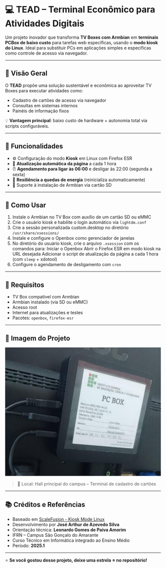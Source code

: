 # 💻 TEAD – Terminal Econômico para Atividades Digitais

Um projeto inovador que transforma **TV Boxes com Armbian** em **terminais PCBox de baixo custo** para tarefas web específicas, usando o **modo kiosk do Linux**. Ideal para substituir PCs em aplicações simples e específicas como controle de acesso via navegador.

---

## 📌 Visão Geral

O **TEAD** propõe uma solução sustentável e econômica ao aproveitar TV Boxes para executar atividades como:

- Cadastro de cartões de acesso via navegador
- Consultas em sistemas internos
- Painéis de informação fixos

💡 **Vantagem principal**: baixo custo de hardware + autonomia total via scripts configuráveis.

---

## 🧩 Funcionalidades

- ⚙️ Configuração do modo **Kiosk** em Linux com Firefox ESR
- 🔄 **Atualização automática da página** a cada 1 hora
- ⏰ **Agendamento para ligar às 06:00** e desligar às 22:00 (segunda a sexta)
- 🔌 **Resiliência a quedas de energia** (reinicializa automaticamente)
- 💽 Suporte à instalação de Armbian via cartão SD

---

## 🚀 Como Usar

1. Instale o Armbian no TV Box com auxílio de um cartão SD ou eMMC
2. Crie o usuário kiosk e habilite o login automático via `lightdm.conf`
3. Crie a sessão personalizada custom.desktop no diretório `/usr/share/xsessions/`
4. Instale e configure o Openbox como gerenciador de janelas
5. No diretório do usuário kiosk, crie o arquivo `.xsession` com os comandos para:
  Iniciar o Openbox
  Abrir o Firefox ESR em modo kiosk na URL desejada
  Adicionar o script de atualização da página a cada 1 hora (com `sleep` + xdotool)
6. Configure o agendamento de desligamento com `cron`

---

## 🔧 Requisitos

* TV Box compatível com Armbian
* Armbian instalado (via SD ou eMMC)
* Acesso root
* Internet para atualizações e testes
* Pacotes: `openbox`, `firefox-esr`

---

## 📸 Imagem do Projeto

![Foto do Terminal no Hall](imagens/img_tead_cadastro.jpeg)

> 📍 Local: Hall principal do campus – Terminal de cadastro de cartões

---

## 📚 Créditos e Referências

* Baseado em [ScaleFusion - Kiosk Mode Linux](https://blog.scalefusion.com/pt/linux-kiosk-mode/)
* Desenvolvimento por **José Arthur de Azevedo Silva**
* Orientação técnica: **Leonardo Gomes de Paiva Amorim**
* IFRN – Campus São Gonçalo do Amarante
* Curso Técnico em Informática integrado ao Ensino Médio
* Período: **2025.1**


---

⭐ **Se você gostou desse projeto, deixe uma estrela ⭐ no repositório!**
